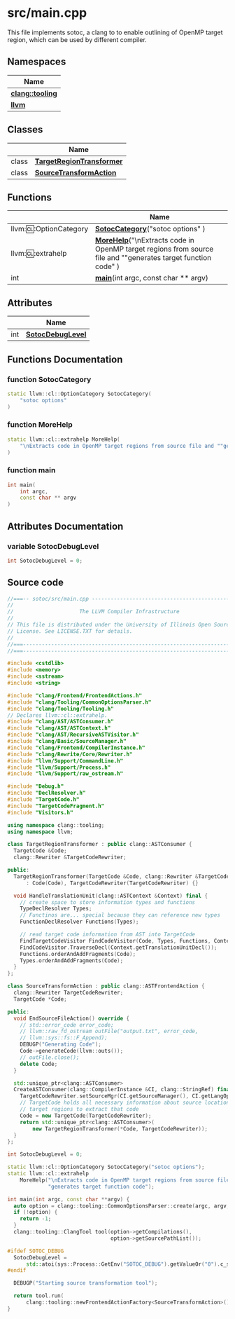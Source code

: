# src/main.cpp

This file implements sotoc, a clang to to enable outlining of OpenMP target region, which can be used by different compiler. 

## Namespaces

| Name           |
| -------------- |
| **[clang::tooling](Namespaces/namespaceclang_1_1tooling/)**  |
| **[llvm](Namespaces/namespacellvm/)**  |

## Classes

|                | Name           |
| -------------- | -------------- |
| class | **[TargetRegionTransformer](Classes/classTargetRegionTransformer/)**  |
| class | **[SourceTransformAction](Classes/classSourceTransformAction/)**  |

## Functions

|                | Name           |
| -------------- | -------------- |
| llvm::cl::OptionCategory | **[SotocCategory](Files/main_8cpp/#function-sotoccategory)**("sotoc options" ) |
| llvm::cl::extrahelp | **[MoreHelp](Files/main_8cpp/#function-morehelp)**("\nExtracts code in OpenMP target regions from source file and ""generates target function code" ) |
| int | **[main](Files/main_8cpp/#function-main)**(int argc, const char ** argv) |

## Attributes

|                | Name           |
| -------------- | -------------- |
| int | **[SotocDebugLevel](Files/main_8cpp/#variable-sotocdebuglevel)**  |


## Functions Documentation

### function SotocCategory

```cpp
static llvm::cl::OptionCategory SotocCategory(
    "sotoc options" 
)
```


### function MoreHelp

```cpp
static llvm::cl::extrahelp MoreHelp(
    "\nExtracts code in OpenMP target regions from source file and ""generates target function code" 
)
```


### function main

```cpp
int main(
    int argc,
    const char ** argv
)
```



## Attributes Documentation

### variable SotocDebugLevel

```cpp
int SotocDebugLevel = 0;
```



## Source code
```cpp
//===-- sotoc/src/main.cpp ------------------------------------------------===//
//
//                     The LLVM Compiler Infrastructure
//
// This file is distributed under the University of Illinois Open Source
// License. See LICENSE.TXT for details.
//
//===----------------------------------------------------------------------===//
//===----------------------------------------------------------------------===//

#include <cstdlib>
#include <memory>
#include <sstream>
#include <string>

#include "clang/Frontend/FrontendActions.h"
#include "clang/Tooling/CommonOptionsParser.h"
#include "clang/Tooling/Tooling.h"
// Declares llvm::cl::extrahelp.
#include "clang/AST/ASTConsumer.h"
#include "clang/AST/ASTContext.h"
#include "clang/AST/RecursiveASTVisitor.h"
#include "clang/Basic/SourceManager.h"
#include "clang/Frontend/CompilerInstance.h"
#include "clang/Rewrite/Core/Rewriter.h"
#include "llvm/Support/CommandLine.h"
#include "llvm/Support/Process.h"
#include "llvm/Support/raw_ostream.h"

#include "Debug.h"
#include "DeclResolver.h"
#include "TargetCode.h"
#include "TargetCodeFragment.h"
#include "Visitors.h"

using namespace clang::tooling;
using namespace llvm;

class TargetRegionTransformer : public clang::ASTConsumer {
  TargetCode &Code;
  clang::Rewriter &TargetCodeRewriter;

public:
  TargetRegionTransformer(TargetCode &Code, clang::Rewriter &TargetCodeRewriter)
      : Code(Code), TargetCodeRewriter(TargetCodeRewriter) {}

  void HandleTranslationUnit(clang::ASTContext &Context) final {
    // create space to store information types and functions
    TypeDeclResolver Types;
    // Functinos are... special because they can reference new types
    FunctionDeclResolver Functions(Types);

    // read target code information from AST into TargetCode
    FindTargetCodeVisitor FindCodeVisitor(Code, Types, Functions, Context);
    FindCodeVisitor.TraverseDecl(Context.getTranslationUnitDecl());
    Functions.orderAndAddFragments(Code);
    Types.orderAndAddFragments(Code);
  }
};

class SourceTransformAction : public clang::ASTFrontendAction {
  clang::Rewriter TargetCodeRewriter;
  TargetCode *Code;

public:
  void EndSourceFileAction() override {
    // std::error_code error_code;
    // llvm::raw_fd_ostream outFile("output.txt", error_code,
    // llvm::sys::fs::F_Append);
    DEBUGP("Generating Code");
    Code->generateCode(llvm::outs());
    // outFile.close();
    delete Code;
  }

  std::unique_ptr<clang::ASTConsumer>
  CreateASTConsumer(clang::CompilerInstance &CI, clang::StringRef) final {
    TargetCodeRewriter.setSourceMgr(CI.getSourceManager(), CI.getLangOpts());
    // TargetCode holds all necessary information about source locations of
    // target regions to extract that code
    Code = new TargetCode(TargetCodeRewriter);
    return std::unique_ptr<clang::ASTConsumer>(
        new TargetRegionTransformer(*Code, TargetCodeRewriter));
  }
};

int SotocDebugLevel = 0;

static llvm::cl::OptionCategory SotocCategory("sotoc options");
static llvm::cl::extrahelp
    MoreHelp("\nExtracts code in OpenMP target regions from source file and "
             "generates target function code");

int main(int argc, const char **argv) {
  auto option = clang::tooling::CommonOptionsParser::create(argc, argv, SotocCategory);
  if (!option) {
    return -1;
  }
  clang::tooling::ClangTool tool(option->getCompilations(),
                                 option->getSourcePathList());

#ifdef SOTOC_DEBUG
  SotocDebugLevel =
      std::atoi(sys::Process::GetEnv("SOTOC_DEBUG").getValueOr("0").c_str());
#endif

  DEBUGP("Starting source transformation tool");

  return tool.run(
      clang::tooling::newFrontendActionFactory<SourceTransformAction>().get());
}
```



